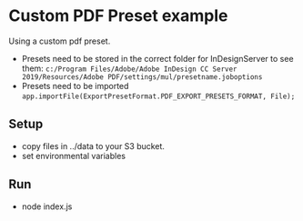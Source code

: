 # Custom PDF Preset example

Using a custom pdf preset.
* Presets need to be stored in the correct folder for InDesignServer to see them: `c:/Program Files/Adobe/Adobe InDesign CC Server 2019/Resources/Adobe PDF/settings/mul/presetname.joboptions`
* Presets need to be imported `app.importFile(ExportPresetFormat.PDF_EXPORT_PRESETS_FORMAT, File);`

## Setup
* copy files in ../data to your S3 bucket.
* set environmental variables

## Run
* node index.js
